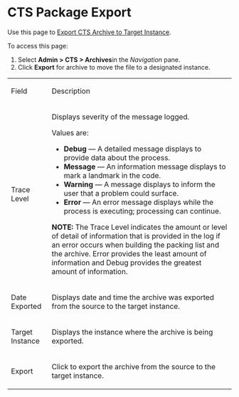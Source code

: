# CTS Package Export

<div class="use">

Use this page to [Export CTS Archive to Target
Instance](../Use_Cases/Export_CTS_Archive_to_Target_Instance.htm).

</div>

To access this page:

1.  Select **Admin \> CTS \> Archives**in the *Navigation* pane.
2.  Click **Export** for archive to move the file to a designated
    instance.

<table>
<tbody>
<tr class="odd">
<td><p>Field</p></td>
<td><p>Description</p></td>
</tr>
<tr class="even">
<td><p>Trace Level</p></td>
<td><p>Displays severity of the message logged.</p>
<p>Values are:</p>
<ul>
<li><strong>Debug</strong> — A detailed message displays to provide data about the process.</li>
<li><strong>Message</strong> — An information message displays to mark a landmark in the code.</li>
<li><strong>Warning</strong> — A message displays to inform the user that a problem could surface.</li>
<li><strong>Error</strong> — An error message displays while the process is executing; processing can continue.</li>
</ul>
<p><strong>NOTE:</strong> The Trace Level indicates the amount or level of detail of information that is provided in the log if an error occurs when building the packing list and the archive. Error provides the least amount of information and Debug provides the greatest amount of information.</p></td>
</tr>
<tr class="odd">
<td><p>Date Exported</p></td>
<td><p>Displays date and time the archive was exported from the source to the target instance.</p></td>
</tr>
<tr class="even">
<td><p>Target Instance</p></td>
<td><p>Displays the instance where the archive is being exported.</p></td>
</tr>
<tr class="odd">
<td><p>Export</p></td>
<td><p>Click to export the archive from the source to the target instance.</p></td>
</tr>
</tbody>
</table>
